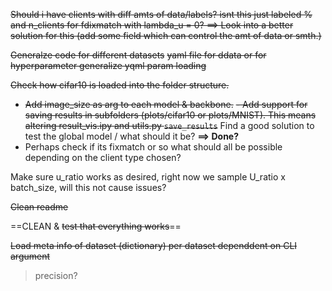 ~~Should i have clients with diff amts of data/labels? isnt this just labeled % and n_clients for fdixmatch with lambda_u = 0? ==> Look into a better solution for this (add some field which can control the amt of data or smth.)~~

~~Generalze code for different datasets~~
~~yaml file for ddata or for hyperparameter
generalize yqml param loading~~

~~Check how cifar10 is loaded into the folder structure.~~
- ~~Add image_size as arg to each model & backbone.~~
~~- Add support for saving results in subfolders (plots/cifar10 or plots/MNIST). This means altering result_vis.ipy and utils.py `save_results`~~
Find a good solution to test the global model / what should it be? **==> Done?**
- Perhaps check if its fixmatch or so what should all be possible depending on the client type chosen?

Make sure u_ratio works as desired, right now we sample U_ratio x batch_size, will this not cause issues?

~~Clean readme~~

==CLEAN & ~~test that everything works~~==

~~Load meta info of dataset (dictionary) per dataset dependdent on CLI argument~~
> precision?



